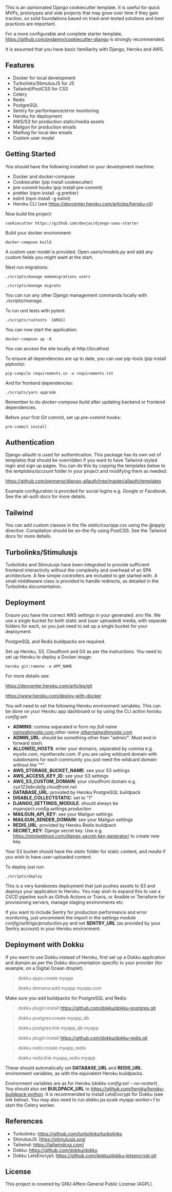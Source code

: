 This is an opinionated Django cookiecutter template. It is useful for quick MVPs, prototypes and side projects that may grow over time if they gain traction, so solid foundations based on tried-and-tested solutions and best practices are important.

For a more configurable and complete starter template, https://github.com/pydanny/cookiecutter-django is strongly recommended.

It is assumed that you have basic familiarity with Django, Heroku and AWS.

## Features

* Docker for local development
* Turbolinks/StimulusJS for JS
* Tailwind/PostCSS for CSS
* Celery
* Redis
* PostgreSQL
* Sentry for performance/error monitoring
* Heroku for deployment
* AWS/S3 for production static/media assets
* Mailgun for production emails
* Mailhog for local dev emails
* Custom user model

## Getting Started

You should have the following installed on your development machine:

* Docker and docker-compose
* Cookiecutter (pip install cookiecutter)
* pre-commit hooks (pip install pre-commit)
* prettier (npm install -g prettier)
* eslint (npm install -g eslint)
* Heroku CLI (see https://devcenter.heroku.com/articles/heroku-cli)

Now build the project:

    cookiecutter https://github.com/danjac/django-saas-starter

Build your docker environment:

    docker-compose build

A custom user model is provided. Open *users/models.py* and add any custom fields you might want at the start.

Next run migrations:

    ./scripts/manage makemigrations users

    ./scripts/manage migrate

You can run any other Django management commands locally with *./scripts/manage*.

To run unit tests with pytest:

    ./scripts/runtests  [ARGS]

You can now start the application:

    docker-compose up -d

You can access the site locally at http://localhost

To ensure all dependencies are up to date, you can use pip-tools (pip install piptools):

    pip-compile requirements.in -o requirements.txt

And for frontend dependencies:

    ./scripts/yarn upgrade

Remember to do *docker-compose build* after updating backend or frontend dependencies.

Before your first Git commit, set up pre-commit hooks:

    pre-commit install

## Authentication

Django-allauth is used for authentication. This package has its own set of templates that should be overridden if you want to have Tailwind-styled login and sign up pages. You can do this by copying the templates below to the *templates/account* folder in your project and modifying them as needed:

https://github.com/pennersr/django-allauth/tree/master/allauth/templates

Example configuration is provided for social logins e.g. Google or Facebook. See the all-auth docs for more details.

## Tailwind

You can add custom classes in the file *static/css/app.css* using the *@apply* directive. Compilation should be on-the-fly using PostCSS. See the Tailwind docs for more details.

## Turbolinks/Stimulusjs

Turbolinks and Stimulusjs have been integrated to provide sufficient frontend interactivity without the complexity and overhead of an SPA architecture. A few simple controllers are included to get started with. A small middleware class is provided to handle redirects, as detailed in the Turbolinks documentation.

## Deployment

Ensure you have the correct AWS settings in your generated *.env* file. We use a single bucket for both static and (user uploaded) media, with separate folders for each, so you just need to set up a single bucket for your deployment.

PostgreSQL and Redis buildpacks are required.

Set up Heroku, S3, Cloudfront and Git as per the instructions. You need to set up Heroku to deploy a Docker image:

    heroku git:remote -a APP_NAME

For more details see:

https://devcenter.heroku.com/articles/git

https://www.heroku.com/deploy-with-docker


You will need to set the following Heroku environment variables. This can be done on your Heroku app dashboard or by using the CLI action *heroku config:set*:

- **ADMINS**: comma separated in form _my full name <name@mysite.com>,other name <othername@mysite.com>_
- **ADMIN_URL**: should be something other than "admin/". Must end in forward slash.
- **ALLOWED_HOSTS**: enter your domains, separated by comma e.g. *mysite.com, myothersite.com*. If you are using wildcard domain with subdomains for each community you just need the wildcard domain without the "*".
- **AWS_STORAGE_BUCKET_NAME**: see your S3 settings
- **AWS_ACCESS_KEY_ID**: see your S3 settings
- **AWS_S3_CUSTOM_DOMAIN**: your cloudfront domain e.g. *xyz123abcdefg.cloudfront.net*
- **DATABASE_URL**: provided by Heroku PostgreSQL buildpack
- **DISABLE_COLLECTSTATIC**: set to "1"
- **DJANGO_SETTINGS_MODULE**: should always be *myproject.config.settings.production*
- **MAILGUN_API_KEY**: see your Mailgun settings
- **MAILGUN_SENDER_DOMAIN**: see your Mailgun settings
- **REDIS_URL**: provided by Heroku Redis buildpack
- **SECRET_KEY**: Django secret key. Use e.g. https://miniwebtool.com/django-secret-key-generator/ to create new key.

Your S3 bucket should have the *static* folder for static content, and *media* if you wish to have user-uploaded content.

To deploy just run:

    ./scripts/deploy

This is a very barebones deployment that just pushes assets to S3 and deploys your application to Heroku. You may wish to expand this to use a CI/CD pipeline such as Github Actions or Travis, or Ansible or Terraform for provisioning servers, manage staging environments etc.

If you want to include Sentry for production performance and error monitoring, just uncomment the import in the settings module *config/settings/production.py* and set **SENTRY_URL** (as provided by your Sentry account) in your Heroku environment.

## Deployment with Dokku

If you want to use Dokku instead of Heroku, first set up a Dokku application and domain as per the Dokku documentation specific to your provider (for example, on a Digital Ocean droplet).

> dokku apps:create myapp

> dokku domains:add myapp myapp.com

Make sure you add buildpacks for PostgreSQL and Redis:

> dokku plugin:install https://github.com/dokku/dokku-postgres.git

> dokku postgres:create myapp_db

> dokku postgres:link myapp_db myapp

> dokku plugin:install https://github.com/dokku/dokku-redis.git

> dokku redis:create myapp_redis

> dokku redis:link myapp_redis myapp

These should automatically set **DATABASE_URL** and **REDIS_URL** environment variables, as with the equivalent Heroku buildpacks.

Environment variables are as for Heroku (*dokku config:set --no-restart*). You should also set **BUILDPACK_URL** to *https://github.com/heroku/heroku-buildpack-python*. It is recommended to install LetsEncrypt for Dokku (see link below). You may also need to
run *dokku ps:scale myapp worker=1* to start the Celery worker.

## References

* Turbolinks: https://github.com/turbolinks/turbolinks
* StimulusJS: https://stimulusjs.org/
* Tailwind: https://tailwindcss.com/
* Dokku: https://github.com/dokku/dokku
* Dokku LetsEncrypt: https://github.com/dokku/dokku-letsencrypt.git

## License

This project is covered by GNU Affero General Public License (AGPL).
